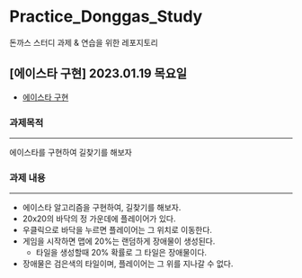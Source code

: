 # Practice_Donggas_Study
 돈까스 스터디 과제 & 연습을 위한 레포지토리

## [에이스타 구현] 2023.01.19 목요일

- [에이스타 구현](https://www.notion.so/2023-01-19-76feffab0c86468fa1acf97dba7f2766)

### 과제목적

---

에이스타를 구현하여 길찾기를 해보자

### 과제 내용

---

- 에이스타 알고리즘을 구현하여, 길찾기를 해보자.
- 20x20의 바닥의 정 가운데에 플레이어가 있다.
- 우클릭으로 바닥을 누르면 플레이어는 그 위치로 이동한다.
- 게임을 시작하면 맵에 20%는 랜덤하게 장애물이 생성된다.
    - 타일을 생성할때 20% 확률로 그 타일은 장애물이다.
- 장애물은 검은색의 타일이며, 플레이어는 그 위를 지나갈 수 없다.